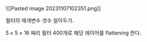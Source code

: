 ![[Pasted image 20231107102351.png]]

필터의 매개변수 갯수 알아두기.

$5\times5\times16$ 짜리 필터 400개로 해당 레이어를 flattening 한다.